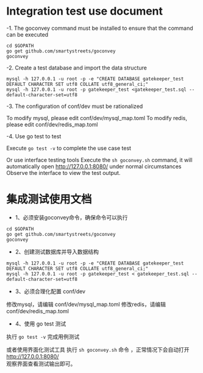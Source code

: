 # Integration test use document
-1. The goconvey command must be installed to ensure that the command can be executed
```
cd $GOPATH
go get github.com/smartystreets/goconvey
goconvey
```

-2. Create a test database and import the data structure
```
mysql -h 127.0.0.1 -u root -p -e "CREATE DATABASE gatekeeper_test DEFAULT CHARACTER SET utf8 COLLATE utf8_general_ci;"
mysql -h 127.0.0.1 -u root -p gatekeeper_test <gatekeeper_test.sql --default-character-set=utf8
```

-3. The configuration of conf/dev must be rationalized

To modify mysql, please edit conf/dev/mysql_map.toml
To modify redis, please edit conf/dev/redis_map.toml

-4. Use go test to test

Execute ```go test -v``` to complete the use case test

Or use interface testing tools
Execute the ```sh goconvey.sh``` command, it will automatically open http://127.0.0.1:8080/ under normal circumstances
Observe the interface to view the test output.


# 集成测试使用文档

- 1、必须安装goconvey命令，确保命令可以执行
```
cd $GOPATH
go get github.com/smartystreets/goconvey
goconvey
```

- 2、创建测试数据库并导入数据结构
```
mysql -h 127.0.0.1 -u root -p -e "CREATE DATABASE gatekeeper_test DEFAULT CHARACTER SET utf8 COLLATE utf8_general_ci;"
mysql -h 127.0.0.1 -u root -p gatekeeper_test < gatekeeper_test.sql --default-character-set=utf8
```

- 3、必须合理化配置 conf/dev

修改mysql，请编辑 conf/dev/mysql_map.toml
修改redis，请编辑 conf/dev/redis_map.toml

- 4、使用 go test 测试

执行 ```go test -v``` 完成用例测试

或者使用界面化测试工具
执行 ```sh goconvey.sh``` 命令 ，正常情况下会自动打开 http://127.0.0.1:8080/   
观察界面查看测试输出即可。